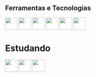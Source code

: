 ## Ferramentas e Tecnologias
<img loading="lazy" src="https://cdn.jsdelivr.net/gh/devicons/devicon@latest/icons/javascript/javascript-original.svg" width="40" height="40"/> <img loading="lazy" src="https://cdn.jsdelivr.net/gh/devicons/devicon@latest/icons/html5/html5-original-wordmark.svg" width="40" height="40"/> <img loading="lazy" src="https://cdn.jsdelivr.net/gh/devicons/devicon@latest/icons/css3/css3-original-wordmark.svg" width="40" height="40"/>  <img loading="lazy" src="https://cdn.jsdelivr.net/gh/devicons/devicon@latest/icons/postgresql/postgresql-plain-wordmark.svg" width="40" height="40"/> <img loading="lazy" src="https://cdn.jsdelivr.net/gh/devicons/devicon@latest/icons/postman/postman-original.svg" width="40" height="40"/> <img loading="lazy" src="https://cdn.jsdelivr.net/gh/devicons/devicon@latest/icons/vscode/vscode-original.svg" width="40" height="40"/> 

# Estudando
<img loading="lazy" src="https://cdn.jsdelivr.net/gh/devicons/devicon@latest/icons/nodejs/nodejs-plain-wordmark.svg" width="40" height="40"/> <img loading="lazy" src="https://cdn.jsdelivr.net/gh/devicons/devicon@latest/icons/jest/jest-plain.svg" width="40" height="40"/> <img loading="lazy" src="https://cdn.jsdelivr.net/gh/devicons/devicon@latest/icons/docker/docker-original-wordmark.svg" width="40" height="40"/>
